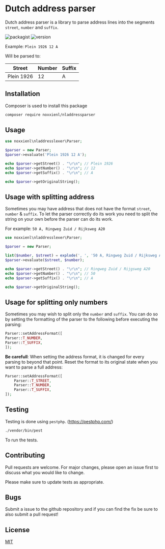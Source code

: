 # Dutch address parser

Dutch address parser is a library to parse address lines into the segments `street`, `number` and `suffix`.

![packagist](https://img.shields.io/packagist/v/noxxienl/nladdresslexer) ![version](https://img.shields.io/github/v/release/noxxienl/nladdresslexer)

Example:
`Plein 1926 12 A`

Will be parsed to:

|Street|Number|Suffix|
|--|---|--|
|Plein 1926|12|A

## Installation

Composer is used to install this package

```bash
composer require noxxienl/nladdressparser
```

## Usage

```php
use noxxienl\nladdresslexer\Parser;

$parser = new Parser;
$parser->evaluate('Plein 1926 12 A');

echo $parser->getStreet() . "\r\n"; // Plein 1926
echo $parser->getNumber() . "\r\n"; // 12
echo $parser->getSuffix() . "\r\n"; // A

echo $parser->getOriginalString();
```

## Usage with splitting address

Sometimes you may have address that does not have the format `street`, `number` & `suffix`. To let the parser correctly do its work you need to split the string on your own before the parser can do its work.

For example:
`50 A, Ringweg Zuid / Rijksweg A20`

```php
use noxxienl\nladdresslexer\Parser;

$parser = new Parser;

list($number, $street) = explode(', ', '50 A, Ringweg Zuid / Rijksweg A20');
$parser->evaluate($street, $number);

echo $parser->getStreet() . "\r\n"; // Ringweg Zuid / Rijgsweg A20
echo $parser->getNumber() . "\r\n"; // 50
echo $parser->getSuffix() . "\r\n"; // A

echo $parser->getOriginalString();
```

## Usage for splitting only numbers
Sometimes you may wish to split only the `number` and `suffix`. You can do so by setting the formatting of the parser to the following before executing the parsing:
```php
Parser::setAddressFormat([
Parser::T_NUMBER,
Parser::T_SUFFIX,
]);
```

**Be carefull**: When setting the address format, it is changed for every parsing to beyond that point. Reset the format to its original
state when you want to parse a full address:

```php
Parser::setAddressFormat([
    Parser::T_STREET,
    Parser::T_NUMBER,
    Parser::T_SUFFIX,
]);
```

## Testing

Testing is done using `pestphp`. (https://pestphp.com/)

```bash
./vendor/bin/pest
```

To run the tests.

## Contributing
Pull requests are welcome. For major changes, please open an issue first to discuss what you would like to change.

Please make sure to update tests as appropriate.

## Bugs
Submit a issue to the github repository and if you can find the fix be sure to also submit a pull request!

## License
[MIT](https://choosealicense.com/licenses/mit/)